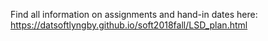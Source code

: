 Find all information on assignments and hand-in dates here:
https://datsoftlyngby.github.io/soft2018fall/LSD_plan.html